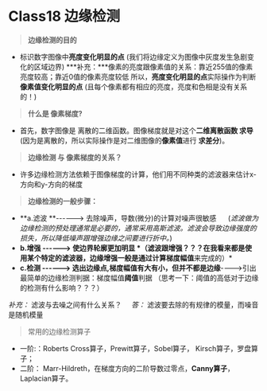 Class18 边缘检测
==============
>**边缘检测的目的**

- 标识数字图像中**亮度变化明显的点** (我们将边缘定义为图像中灰度发生急剧变化的区域边界)
***补充：***像素的亮度跟像素值的关系：靠近255值的像素亮度较高；靠近0值的像素亮度较低
所以，**亮度变化明显的点**实际操作为判断 **像素值变化明显的点** (且每个像素都有相应的亮度，亮度和色相是没有关系的！)


> **什么是 像素梯度?**

- 首先，数字图像是 离散的二维函数。图像梯度就是对这个**二维离散函数 求导**(因为是离散的，所以实际操作是对二维图像的**像素值**进行 **求差分**)。


> **边缘检测 与 像素梯度的关系？** 

- 许多边缘检测方法依赖于图像梯度的计算，他们用不同种类的滤波器来估计x-方向和y-方向的梯度

>**边缘检测的一般步骤：**

- **a.滤波 **------> 去除噪声，导数(微分)的计算对噪声很敏感 &nbsp; &nbsp; &nbsp;(*滤波做为边缘检测的预处理通常是必要的，通常采用高斯滤波。滤波会导致边缘强度的损失，所以降低噪声跟增强边缘之间要进行折中。*)
- **b.增强 **------> 使边界轮廓更加明显 *（滤波跟增强？？？在我看来都是使用某个特定的滤波器，边缘增强一般是通过计算**梯度幅值**来完成的）*
- **c.检测 **------> 选出边缘点,梯度幅值有大有小，但并不都是**边缘**---->引出最简单的边缘检测判据：梯度幅值**阈值**判据 （思考一下：阈值的高低对于边缘的检测有什么影响？？？）


*补充：* 滤波与去噪之间有什么关系？
&nbsp; &nbsp; *答：* 滤波要去除的有规律的模量，而噪音是随机模量 

> 常用的边缘检测算子

- 一阶:：Roberts Cross算子，Prewitt算子，Sobel算子， Kirsch算子，罗盘算子；
- 二阶： Marr-Hildreth，在梯度方向的二阶导数过零点，**Canny算子**，Laplacian算子。


